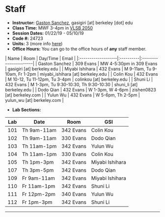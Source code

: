 # Staff

- __Instructor:__ [Gaston Sanchez](http://gastonsanchez.com), gasigiri [at] berkeley [dot] edu
- __Class Time:__ MWF 3-4pm in [VLSB 2050](http://www.berkeley.edu/map?vlsb)
- __Session Dates:__ 01/22/19 - 05/10/19
- __Code #:__ 24723
- __Units:__ 3 (more info [here](http://classes.berkeley.edu/content/2019-spring-stat-133-001-lec-001))
- __Office Hours:__ You can go to the office hours of __any__ staff member.


| Name               | Room      | Day/Time              | Email |
|:-------------------|:----------|:----------------------|
| Gaston Sanchez     | 309 Evans | MW 4-5:30pm in 309 Evans | gasigiri [at] berkeley.edu |
| Miyabi Ishihara    | 432 Evans | M 9-11am, Tu 9-10am, Fr 1-2pm | miyabi_ishihara [at] berkeley.edu |
| Colin Kou          | 432 Evans | M 10-12, Tu 11-12pm, Tu 3-4pm | colinkou [at] berkeley.edu |
| Shuni Li           | 432 Evans | M 1-3pm, Tu 9:30-10:30, Th 9:30-10:30 | shuni_li [at] berkeley.edu |
| Dodo Qian          | 432 Evans | W 1-3pm, W 4-6pm | zishen0823 [at] berkeley.com |
| Yulun Wu           | 432 Evans | W 5-6pm, Th 2-5pm | yulun_wu [at] berkeley.com |


- __Lab Sections:__

| Lab | Date        | Room         | GSI                |
|-----|-------------|--------------|--------------------|
| 101 | Th 9am-11am | 342 Evans    | Colin Kou |
| 102 | Th 9am-11am | 330 Evans    | Dodo Qian |
| 103 | Th 11am-1pm | 342 Evans    | Yulun Wu |
| 104 | Th 11am-1pm | 330 Evans    | Colin Kou |
| 105 | Th 1pm-3pm  | 342 Evans    | Miyabi Ishihara |
| 107 | Th 3pm-5pm  | 342 Evans    | Dodo Qian |
| 109 | Fr 9am-11am | 342 Evans    | Miyabi Ishihara |
| 110 | Fr 11am-1pm | 342 Evans    | Shuni Li |
| 111 | Fr 12pm-2pm | 340 Evans    | Yulun Wu |
| 112 | Fr 1pm-3pm  | 342 Evans    | Shuni Li |


-----
